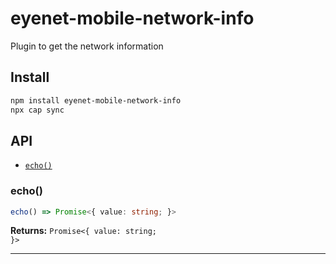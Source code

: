 # eyenet-mobile-network-info

Plugin to get the network information

## Install

```bash
npm install eyenet-mobile-network-info
npx cap sync
```

## API

<docgen-index>

* [`echo()`](#echo)

</docgen-index>

<docgen-api>
<!--Update the source file JSDoc comments and rerun docgen to update the docs below-->

### echo()

```typescript
echo() => Promise<{ value: string; }>
```

**Returns:** <code>Promise&lt;{ value: string; }&gt;</code>

--------------------

</docgen-api>
